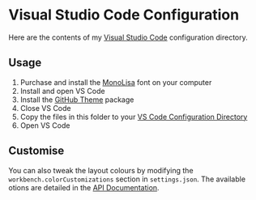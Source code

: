 # Visual Studio Code Configuration

Here are the contents of my [Visual Studio Code](https://code.visualstudio.com/) configuration directory.

## Usage

1. Purchase and install the [MonoLisa](https://www.monolisa.dev/) font on your computer
2. Install and open VS Code
3. Install the [GitHub Theme](https://marketplace.visualstudio.com/items?itemName=GitHub.github-vscode-theme) package
4. Close VS Code
5. Copy the files in this folder to your [VS Code Configuration Directory](https://code.visualstudio.com/docs/getstarted/settings#_settings-file-locations)
6. Open VS Code

## Customise

You can also tweak the layout colours by modifying the `workbench.colorCustomizations` section in `settings.json`.
The available otions are detailed in the [API Documentation](https://code.visualstudio.com/api/references/theme-color).
